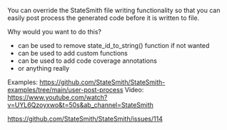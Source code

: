 You can override the StateSmith file writing functionality so that you can easily post process the generated code before it is written to file.

Why would you want to do this?
* can be used to remove state_id_to_string() function if not wanted
* can be used to add custom functions
* can be used to add code coverage annotations
* or anything really

Examples: https://github.com/StateSmith/StateSmith-examples/tree/main/user-post-process
Video: https://www.youtube.com/watch?v=UYL6Qzoyxwo&t=50s&ab_channel=StateSmith

https://github.com/StateSmith/StateSmith/issues/114